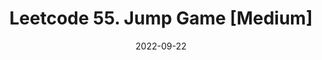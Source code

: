 ---
title:  "Leetcode 55. Jump Game [Medium]"
excerpt: "solving leetcode graph problem"

categories:
  - Algorithm
tags:
  - [Greedy, DP, Algorithm, C++, Leetcode, medium]

toc: true
toc_sticky: true

date: 2022-09-22
last_modified_at: 2022-09-22
---
